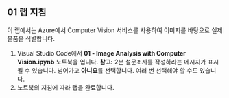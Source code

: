 ﻿---
lab:
    title: 'Computer Vision을 사용하여 이미지 분석'
---

## 01 랩 지침
이 랩에서는 Azure에서 Computer Vision 서비스를 사용하여 이미지를 바탕으로 실제 물품을 식별합니다.

1.  Visual Studio Code에서 **01 - Image Analysis with Computer Vision.ipynb** 노트북을 엽니다. 
    **참고:** 2분 설문조사를 작성하라는 메시지가 표시될 수 있습니다. 넘어가고 **아니요**를 선택합니다. 여러 번 선택해야 할 수도 있습니다. 
2.  노트북의 지침에 따라 랩을 완료합니다.
